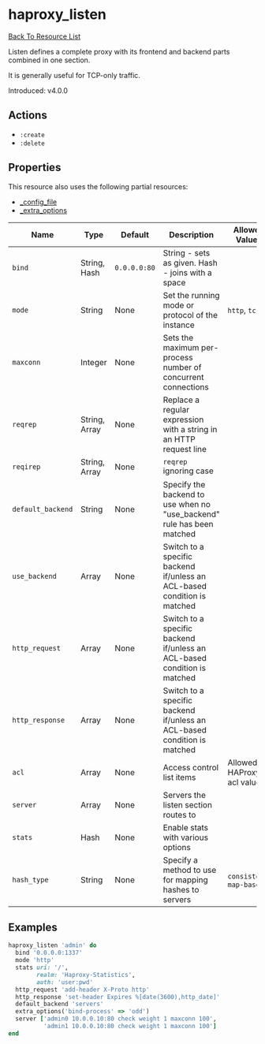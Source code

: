 # haproxy_listen

[Back To Resource List](https://github.com/sous-chefs/haproxy#resources)

Listen defines a complete proxy with its frontend and backend parts combined in one section.

It is generally useful for TCP-only traffic.

Introduced: v4.0.0

## Actions

* `:create`
* `:delete`

## Properties

This resource also uses the following partial resources:

* [_config_file](https://github.com/sous-chefs/haproxy/tree/master/documentation/partial_config_file.md)
* [_extra_options](https://github.com/sous-chefs/haproxy/tree/master/documentation/partial_extra_options.md)

| Name              | Type          | Default      | Description                                                              | Allowed Values             |
|-------------------|---------------|--------------|--------------------------------------------------------------------------|----------------------------|
| `bind`            | String, Hash  | `0.0.0.0:80` | String - sets as given. Hash - joins with a space                        |                            |
| `mode`            | String        | None         | Set the running mode or protocol of the instance                         | `http`, `tcp`              |
| `maxconn`         | Integer       | None         | Sets the maximum per-process number of concurrent connections            |                            |
| `reqrep`          | String, Array | None         | Replace a regular expression with a string in an HTTP request line       |                            |
| `reqirep`         | String, Array | None         | `reqrep` ignoring case                                                   |                            |
| `default_backend` | String        | None         | Specify the backend to use when no "use_backend" rule has been matched   |                            |
| `use_backend`     | Array         | None         | Switch to a specific backend if/unless an ACL-based condition is matched |                            |
| `http_request`    | Array         | None         | Switch to a specific backend if/unless an ACL-based condition is matched |                            |
| `http_response`   | Array         | None         | Switch to a specific backend if/unless an ACL-based condition is matched |                            |
| `acl`             | Array         | None         | Access control list items                                                | Allowed HAProxy acl values |
| `server`          | Array         | None         | Servers the listen section routes to                                     |                            |
| `stats`           | Hash          | None         | Enable stats with various options                                        |                            |
| `hash_type`       | String        | None         | Specify a method to use for mapping hashes to servers                    | `consistent`, `map-based`  |

## Examples

```ruby
haproxy_listen 'admin' do
  bind '0.0.0.0:1337'
  mode 'http'
  stats uri: '/',
        realm: 'Haproxy-Statistics',
        auth: 'user:pwd'
  http_request 'add-header X-Proto http'
  http_response 'set-header Expires %[date(3600),http_date]'
  default_backend 'servers'
  extra_options('bind-process' => 'odd')
  server ['admin0 10.0.0.10:80 check weight 1 maxconn 100',
          'admin1 10.0.0.10:80 check weight 1 maxconn 100']
end
```
